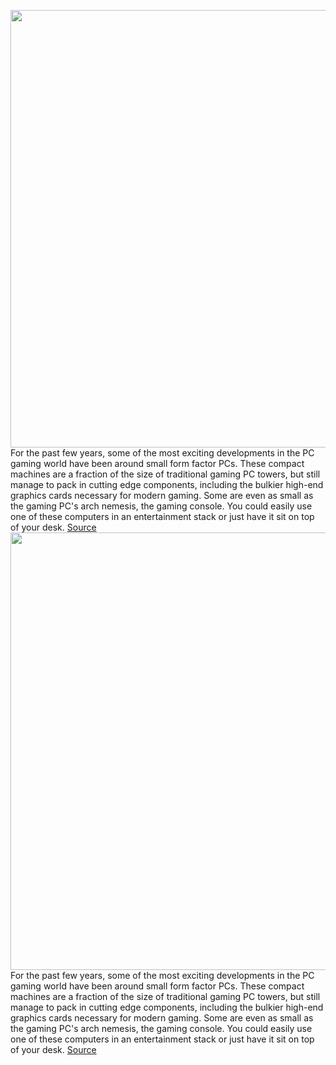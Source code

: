 <img src='https://cdn.vox-cdn.com/thumbor/55hqY5u0VObAH839gDYR7NoIu20=/0x0:2500x1406/1200x675/filters:focal(1050x503:1450x903)/cdn.vox-cdn.com/uploads/chorus_image/image/66702359/dseifert_intel_nuc9_extreme_6.0.jpg' width='700px' /><br/>
For the past few years, some of the most exciting developments in the PC gaming world have been around small form factor PCs. These compact machines are a fraction of the size of traditional gaming PC towers, but still manage to pack in cutting edge components, including the bulkier high-end graphics cards necessary for modern gaming. Some are even as small as the gaming PC's arch nemesis, the gaming console. You could easily use one of these computers in an entertainment stack or just have it sit on top of your desk.
<a href='https://www.theverge.com/2020/4/24/21234333/intel-nuc-9-extreme-mini-pc-ghost-canyon-gaming-review-price-specs-features'> Source <a/><img src='https://cdn.vox-cdn.com/thumbor/55hqY5u0VObAH839gDYR7NoIu20=/0x0:2500x1406/1200x675/filters:focal(1050x503:1450x903)/cdn.vox-cdn.com/uploads/chorus_image/image/66702359/dseifert_intel_nuc9_extreme_6.0.jpg' width='700px' /><br/>
For the past few years, some of the most exciting developments in the PC gaming world have been around small form factor PCs. These compact machines are a fraction of the size of traditional gaming PC towers, but still manage to pack in cutting edge components, including the bulkier high-end graphics cards necessary for modern gaming. Some are even as small as the gaming PC's arch nemesis, the gaming console. You could easily use one of these computers in an entertainment stack or just have it sit on top of your desk.
<a href='https://www.theverge.com/2020/4/24/21234333/intel-nuc-9-extreme-mini-pc-ghost-canyon-gaming-review-price-specs-features'> Source <a/>